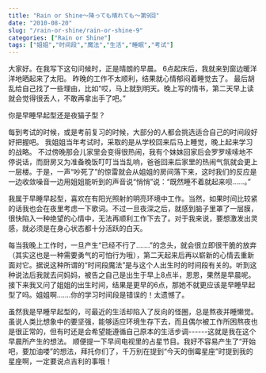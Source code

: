 ```yaml
---
title: "Rain or Shine～降っても晴れても〜第9回"
date: "2010-08-20"
slug: "/rain-or-shine/rain-or-shine-9"
categories: ["Rain or Shine"]
tags: ["姐姐","时间段","魔法","生活","睡眠","考试"]
---
```


大家好。在我写下这句问候时，正是晴朗的早晨。 6点起床后，我就来到窗边暖洋洋地晒起来了太阳。 昨晚的工作不太顺利，结果就心情郁闷着睡觉去了。 最后胡乱给自己找了一些理由，比如“哎，马上就到明天。晚上写的情书，第二天早上读就会觉得很丢人，不敢再拿出手了吧。”

你是早睡早起型还是夜猫子型？

每到考试的时候，或是考前复习的时候，大部分的人都会挑选适合自己的时间段好好把握吧。 我姐姐当年考试时，采取的是从学校回来后马上睡觉，晚上起来学习的战略。 不过傍晚那会儿家里会变得很热闹，我有个妹妹回家后会罗罗嗦嗦地不停说话，而厨房又为准备晚饭叮叮当当乱响，爸爸回来后家里的热闹气氛就会更上一层楼。于是，一声“吵死了”的惊雷就会从姐姐的房间落下来，这时我们的反应是一边收敛噪音一边用姐姐能听到的声音说“悄悄”说：“既然睡不着就起来呗……。”

我属于早睡早起型，喜欢在有阳光照射的明亮环境中工作。当然，如果时间比较紧的话我也会在夜里考虑一下歌词。不过一旦夜深之后，就感到脑子里罩了一层膜，很快陷入一种绝望的心情中，无法再顺利工作下去了。对于我来说，要想激发出灵感，就必须是在身心状态都十分活跃的白天。

每当我晚上工作时，一旦产生“已经不行了…….”的念头，就会很立即很干脆的放弃（其实这也是一种需要勇气的可怕行为哦），第二天起来后再以崭新的心情去重新面对它。据说这种所谓的“时间段魔法”是与这个人出生时的时间段有关的。听到这种说法后我就去问妈妈，被告之自己是出生于早上8点半，恩恩，果然是早晨呢。接下来我又问了姐姐的出生时间，结果是更早的6点，那她不就更应该是早睡早起型了吗。姐姐啊…….你的学习时间段是错误的！太遗憾了。

虽然我是早睡早起型的，可最近的生活却陷入了反向的怪圈，总是熬夜并睡懒觉。虽说人类比想象中的要坚强，能够适应环境生存下去，而且偶尔被工作所困熬夜也是很正常的，但有时还是会希望能遵循自己原本的生活步调------这就是我在这个早晨所产生的想法。 顺便提一下早间电视里的占星节目。我好不容易产生了“开始吧，要加油喽”的想法，拜托你们了，千万别在提到“今天的倒霉星座”时提到我的星座啊，一定要说点吉利的事哦！
